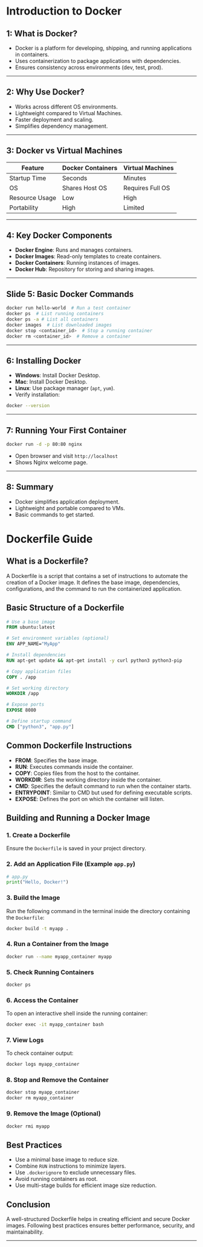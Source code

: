 # Introduction to Docker

## 1: What is Docker?

- Docker is a platform for developing, shipping, and running applications in containers.
- Uses containerization to package applications with dependencies.
- Ensures consistency across environments (dev, test, prod).

---

## 2: Why Use Docker?

- Works across different OS environments.
- Lightweight compared to Virtual Machines.
- Faster deployment and scaling.
- Simplifies dependency management.

---

## 3: Docker vs Virtual Machines

| Feature        | Docker Containers | Virtual Machines |
| -------------- | ----------------- | ---------------- |
| Startup Time   | Seconds           | Minutes          |
| OS             | Shares Host OS    | Requires Full OS |
| Resource Usage | Low               | High             |
| Portability    | High              | Limited          |

---

## 4: Key Docker Components

- **Docker Engine**: Runs and manages containers.
- **Docker Images**: Read-only templates to create containers.
- **Docker Containers**: Running instances of images.
- **Docker Hub**: Repository for storing and sharing images.

---

## Slide 5: Basic Docker Commands

```sh
docker run hello-world  # Run a test container
docker ps  # List running containers
docker ps -a # List all containers
docker images  # List downloaded images
docker stop <container_id>  # Stop a running container
docker rm <container_id>  # Remove a container
```

---

## 6: Installing Docker

- **Windows**: Install Docker Desktop.
- **Mac**: Install Docker Desktop.
- **Linux**: Use package manager (`apt`, `yum`).
- Verify installation:

```sh
docker --version
```

---

## 7: Running Your First Container

```sh
docker run -d -p 80:80 nginx
```

- Open browser and visit `http://localhost`
- Shows Nginx welcome page.

---

## 8: Summary

- Docker simplifies application deployment.
- Lightweight and portable compared to VMs.
- Basic commands to get started.

# Dockerfile Guide

## What is a Dockerfile?
A Dockerfile is a script that contains a set of instructions to automate the creation of a Docker image. It defines the base image, dependencies, configurations, and the command to run the containerized application.

## Basic Structure of a Dockerfile
```dockerfile
# Use a base image
FROM ubuntu:latest

# Set environment variables (optional)
ENV APP_NAME="MyApp"

# Install dependencies
RUN apt-get update && apt-get install -y curl python3 python3-pip

# Copy application files
COPY . /app

# Set working directory
WORKDIR /app

# Expose ports
EXPOSE 8080

# Define startup command
CMD ["python3", "app.py"]
```

## Common Dockerfile Instructions
- **FROM**: Specifies the base image.
- **RUN**: Executes commands inside the container.
- **COPY**: Copies files from the host to the container.
- **WORKDIR**: Sets the working directory inside the container.
- **CMD**: Specifies the default command to run when the container starts.
- **ENTRYPOINT**: Similar to CMD but used for defining executable scripts.
- **EXPOSE**: Defines the port on which the container will listen.

## Building and Running a Docker Image
### 1. Create a Dockerfile
Ensure the `Dockerfile` is saved in your project directory.

### 2. Add an Application File (Example `app.py`)
```python
# app.py
print("Hello, Docker!")
```

### 3. Build the Image
Run the following command in the terminal inside the directory containing the `Dockerfile`:
```sh
docker build -t myapp .
```

### 4. Run a Container from the Image
```sh
docker run --name myapp_container myapp
```

### 5. Check Running Containers
```sh
docker ps
```

### 6. Access the Container
To open an interactive shell inside the running container:
```sh
docker exec -it myapp_container bash
```

### 7. View Logs
To check container output:
```sh
docker logs myapp_container
```

### 8. Stop and Remove the Container
```sh
docker stop myapp_container
docker rm myapp_container
```

### 9. Remove the Image (Optional)
```sh
docker rmi myapp
```
## Best Practices
- Use a minimal base image to reduce size.
- Combine `RUN` instructions to minimize layers.
- Use `.dockerignore` to exclude unnecessary files.
- Avoid running containers as root.
- Use multi-stage builds for efficient image size reduction.

## Conclusion
A well-structured Dockerfile helps in creating efficient and secure Docker images. Following best practices ensures better performance, security, and maintainability.

---
